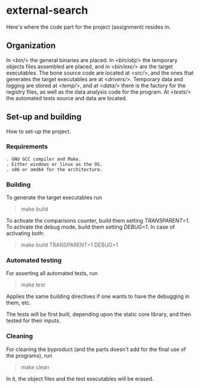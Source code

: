 external-search
===============

Here's where the code part for the project (assignment) resides in.


Organization
------------

In \<*bin/*\> the general binaries are placed. 
In \<*bin/obj/*> the temporary objects files assembled are placed, and in \<*bin/exe/*\> are the target executables. 
The bone source code are located at \<*src/*\>, and the ones that generates the target executables are at \<*drivers/*\>. 
Temporary data and logging are stored at \<*temp/*\>, and at \<*data/*\> there is the factory for the registry files, as well as the data analysis code for the program.
At \<*tests/*\> the automated tests source and data are located.


Set-up and building
-------------------

How to set-up the project.

### Requirements
    
    . GNU GCC compiler and Make. 
    . Either windows or linux as the OS.
    . x86 or amd64 for the architecture.
    

### Building

To generate the target executables run 
> make build


To activate the comparisons counter, build them setting *TRANSPARENT=1*.
To activate the debug mode, build them setting *DEBUG=1*. In case of activating both:
> make build TRANSPARENT=1 DEBUG=1


### Automated testing

For asserting all automated tests, run
> make test

Applies the same building directives if one wants to have the debugging in them, etc.

The tests will be first built, depending upon the static core library, and then tested for their inputs.


### Cleaning

For cleaning the byproduct (and the parts doesn't add for the final use of the programs), run
> make clean

In it, the object files and the test executables will be erased.



